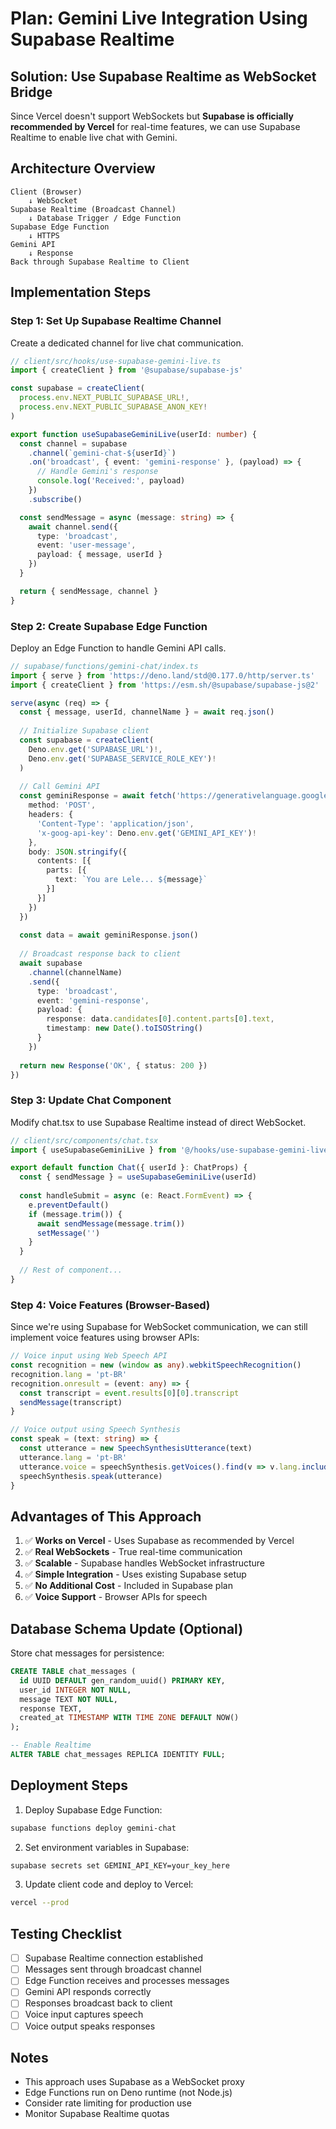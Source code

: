 # Plan: Gemini Live Integration Using Supabase Realtime

## Solution: Use Supabase Realtime as WebSocket Bridge

Since Vercel doesn't support WebSockets but **Supabase is officially recommended by Vercel** for real-time features, we can use Supabase Realtime to enable live chat with Gemini.

## Architecture Overview

```
Client (Browser)
    ↓ WebSocket
Supabase Realtime (Broadcast Channel)
    ↓ Database Trigger / Edge Function
Supabase Edge Function
    ↓ HTTPS
Gemini API
    ↓ Response
Back through Supabase Realtime to Client
```

## Implementation Steps

### Step 1: Set Up Supabase Realtime Channel
Create a dedicated channel for live chat communication.

```typescript
// client/src/hooks/use-supabase-gemini-live.ts
import { createClient } from '@supabase/supabase-js'

const supabase = createClient(
  process.env.NEXT_PUBLIC_SUPABASE_URL!,
  process.env.NEXT_PUBLIC_SUPABASE_ANON_KEY!
)

export function useSupabaseGeminiLive(userId: number) {
  const channel = supabase
    .channel(`gemini-chat-${userId}`)
    .on('broadcast', { event: 'gemini-response' }, (payload) => {
      // Handle Gemini's response
      console.log('Received:', payload)
    })
    .subscribe()

  const sendMessage = async (message: string) => {
    await channel.send({
      type: 'broadcast',
      event: 'user-message',
      payload: { message, userId }
    })
  }

  return { sendMessage, channel }
}
```

### Step 2: Create Supabase Edge Function
Deploy an Edge Function to handle Gemini API calls.

```typescript
// supabase/functions/gemini-chat/index.ts
import { serve } from 'https://deno.land/std@0.177.0/http/server.ts'
import { createClient } from 'https://esm.sh/@supabase/supabase-js@2'

serve(async (req) => {
  const { message, userId, channelName } = await req.json()
  
  // Initialize Supabase client
  const supabase = createClient(
    Deno.env.get('SUPABASE_URL')!,
    Deno.env.get('SUPABASE_SERVICE_ROLE_KEY')!
  )
  
  // Call Gemini API
  const geminiResponse = await fetch('https://generativelanguage.googleapis.com/v1/models/gemini-2.0-flash-exp:generateContent', {
    method: 'POST',
    headers: {
      'Content-Type': 'application/json',
      'x-goog-api-key': Deno.env.get('GEMINI_API_KEY')!
    },
    body: JSON.stringify({
      contents: [{
        parts: [{
          text: `You are Lele... ${message}`
        }]
      }]
    })
  })
  
  const data = await geminiResponse.json()
  
  // Broadcast response back to client
  await supabase
    .channel(channelName)
    .send({
      type: 'broadcast',
      event: 'gemini-response',
      payload: {
        response: data.candidates[0].content.parts[0].text,
        timestamp: new Date().toISOString()
      }
    })
  
  return new Response('OK', { status: 200 })
})
```

### Step 3: Update Chat Component
Modify chat.tsx to use Supabase Realtime instead of direct WebSocket.

```typescript
// client/src/components/chat.tsx
import { useSupabaseGeminiLive } from '@/hooks/use-supabase-gemini-live'

export default function Chat({ userId }: ChatProps) {
  const { sendMessage } = useSupabaseGeminiLive(userId)
  
  const handleSubmit = async (e: React.FormEvent) => {
    e.preventDefault()
    if (message.trim()) {
      await sendMessage(message.trim())
      setMessage('')
    }
  }
  
  // Rest of component...
}
```

### Step 4: Voice Features (Browser-Based)
Since we're using Supabase for WebSocket communication, we can still implement voice features using browser APIs:

```typescript
// Voice input using Web Speech API
const recognition = new (window as any).webkitSpeechRecognition()
recognition.lang = 'pt-BR'
recognition.onresult = (event: any) => {
  const transcript = event.results[0][0].transcript
  sendMessage(transcript)
}

// Voice output using Speech Synthesis
const speak = (text: string) => {
  const utterance = new SpeechSynthesisUtterance(text)
  utterance.lang = 'pt-BR'
  utterance.voice = speechSynthesis.getVoices().find(v => v.lang.includes('pt-BR') && v.name.includes('female'))
  speechSynthesis.speak(utterance)
}
```

## Advantages of This Approach

1. ✅ **Works on Vercel** - Uses Supabase as recommended by Vercel
2. ✅ **Real WebSockets** - True real-time communication
3. ✅ **Scalable** - Supabase handles WebSocket infrastructure
4. ✅ **Simple Integration** - Uses existing Supabase setup
5. ✅ **No Additional Cost** - Included in Supabase plan
6. ✅ **Voice Support** - Browser APIs for speech

## Database Schema Update (Optional)
Store chat messages for persistence:

```sql
CREATE TABLE chat_messages (
  id UUID DEFAULT gen_random_uuid() PRIMARY KEY,
  user_id INTEGER NOT NULL,
  message TEXT NOT NULL,
  response TEXT,
  created_at TIMESTAMP WITH TIME ZONE DEFAULT NOW()
);

-- Enable Realtime
ALTER TABLE chat_messages REPLICA IDENTITY FULL;
```

## Deployment Steps

1. Deploy Supabase Edge Function:
```bash
supabase functions deploy gemini-chat
```

2. Set environment variables in Supabase:
```bash
supabase secrets set GEMINI_API_KEY=your_key_here
```

3. Update client code and deploy to Vercel:
```bash
vercel --prod
```

## Testing Checklist
- [ ] Supabase Realtime connection established
- [ ] Messages sent through broadcast channel
- [ ] Edge Function receives and processes messages
- [ ] Gemini API responds correctly
- [ ] Responses broadcast back to client
- [ ] Voice input captures speech
- [ ] Voice output speaks responses

## Notes
- This approach uses Supabase as a WebSocket proxy
- Edge Functions run on Deno runtime (not Node.js)
- Consider rate limiting for production use
- Monitor Supabase Realtime quotas